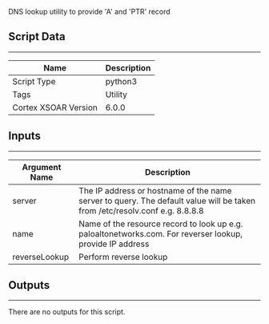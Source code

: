 DNS lookup utility to provide 'A' and 'PTR' record 

## Script Data

---

| **Name** | **Description** |
| --- | --- |
| Script Type | python3 |
| Tags | Utility |
| Cortex XSOAR Version | 6.0.0 |

## Inputs

---

| **Argument Name** | **Description** |
| --- | --- |
| server | The IP address or hostname of the name server to query. The default value will be taken from /etc/resolv.conf e.g. 8.8.8.8 |
| name | Name of the resource record to look up e.g. paloaltonetworks.com. For reverser lookup, provide IP address |
| reverseLookup | Perform reverse lookup |

## Outputs

---
There are no outputs for this script.

